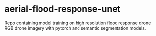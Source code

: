 # aerial-flood-response-unet
Repo containing model training on high resolution flood response drone RGB drone imagery with pytorch and semantic segmentation models.
